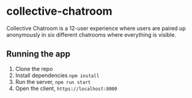 # collective-chatroom

Collective Chatroom is a 12-user experience where users are paired up anonymously in six different chatrooms where everything is visible.

## Running the app
1. Clone the repo
2. Install dependencies `npm install`
3. Run the server, `npm run start`
4. Open the client, `https://localhost:8000`
